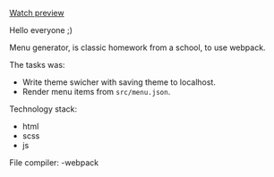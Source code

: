 [Watch preview](https://honcaharoyara.github.io/menu_generator/build/index.html)

Hello everyone ;)

Menu generator, is classic homework from a school, to use webpack.

The tasks was:

- Write theme swicher with saving theme to localhost.
- Render menu items from `src/menu.json`.


Technology stack:
- html
- scss
- js

File compiler:
-webpack
